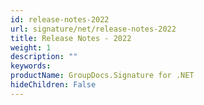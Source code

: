 ```yaml
---
id: release-notes-2022
url: signature/net/release-notes-2022
title: Release Notes - 2022
weight: 1
description: ""
keywords: 
productName: GroupDocs.Signature for .NET
hideChildren: False
---
```


